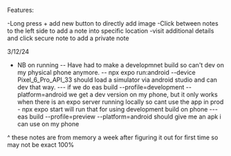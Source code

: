 Features:

-Long press + add new button to directly add image
-Click between notes to the left side to add a note into specific location
-visit additional details and click secure note to add a private note

3/12/24

-   NB on running
    -- Have had to make a developmnet build so can't dev on my physical phone anymore.
    -- npx expo run:android --device Pixel_6_Pro_API_33 should load a simulator via android studio and can dev that way.
    --- if we do eas build --profile=development --platform=android we get a dev version on my phone, but it only works when there is an expo server running locally so cant use the app in prod - npx expo start will run that for using development build on phone
    --- eas build --profile=preview --platform=android should give me an apk i can use on my phone

^ these notes are from memory a week after figuring it out for first time so may not be exact 100%
